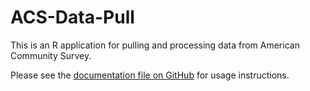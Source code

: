 # ACS-Data-Pull
This is an R application for pulling and processing data from American Community Survey.

Please see the [documentation file on GitHub](docs/index.md) for usage instructions.
